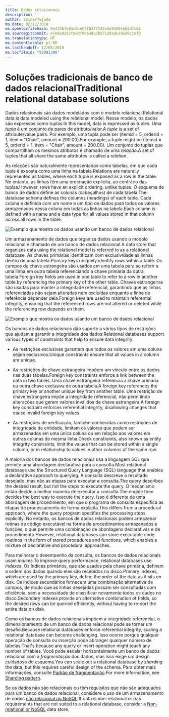 ```yaml
---
title: Dados relacionais
description: ''
author: zoinerTejada
ms.date: 02/12/2018
ms.openlocfilehash: 0ed15bfe93c0cebffb377543eda9dd84e65d7c02
ms.sourcegitcommit: e7e0e0282fa93f0063da3b57128ade395a9c1ef9
ms.translationtype: HT
ms.contentlocale: pt-BR
ms.lasthandoff: 12/05/2018
ms.locfileid: "52901398"
---
```

# <a name="traditional-relational-database-solutions"></a><span data-ttu-id="48975-102">Soluções tradicionais de banco de dados relacional</span><span class="sxs-lookup"><span data-stu-id="48975-102">Traditional relational database solutions</span></span>

<span data-ttu-id="48975-103">Dados relacionais são dados modelados com o modelo relacional.</span><span class="sxs-lookup"><span data-stu-id="48975-103">Relational data is data modeled using the relational model.</span></span> <span data-ttu-id="48975-104">Nesse modelo, os dados são expressos como tuplas.</span><span class="sxs-lookup"><span data-stu-id="48975-104">In this model, data is expressed as tuples.</span></span> <span data-ttu-id="48975-105">Uma *tupla* é um conjunto de pares de atributo/valor.</span><span class="sxs-lookup"><span data-stu-id="48975-105">A *tuple* is a set of attribute/value pairs.</span></span> <span data-ttu-id="48975-106">Por exemplo, uma tupla pode ser (itemid = 5, orderid = 1, item = "Chair", amount = 200.00).</span><span class="sxs-lookup"><span data-stu-id="48975-106">For example, a tuple might be (itemid = 5, orderid = 1, item = "Chair", amount = 200.00).</span></span> <span data-ttu-id="48975-107">Um conjunto de tuplas que compartilham os mesmos atributos é chamado de uma *relação*.</span><span class="sxs-lookup"><span data-stu-id="48975-107">A set of tuples that all share the same attributes is called a *relation*.</span></span> 

<span data-ttu-id="48975-108">As relações são naturalmente representadas como tabelas, em que cada tupla é exposta como uma linha na tabela.</span><span class="sxs-lookup"><span data-stu-id="48975-108">Relations are naturally represented as tables, where each tuple is exposed as a row in the table.</span></span> <span data-ttu-id="48975-109">No entanto, as linhas têm uma ordenação explícita, ao contrário das tuplas.</span><span class="sxs-lookup"><span data-stu-id="48975-109">However, rows have an explicit ordering, unlike tuples.</span></span> <span data-ttu-id="48975-110">O esquema de banco de dados define as colunas (cabeçalhos) de cada tabela.</span><span class="sxs-lookup"><span data-stu-id="48975-110">The database schema defines the columns (headings) of each table.</span></span> <span data-ttu-id="48975-111">Cada coluna é definida com um nome e um tipo de dados para todos os valores armazenados nessa coluna em todas as linhas na tabela.</span><span class="sxs-lookup"><span data-stu-id="48975-111">Each column is defined with a name and a data type for all values stored in that column across all rows in the table.</span></span>

![Exemplo que mostra os dados usando um banco de dados relacional](../images/example-relational.png)

<span data-ttu-id="48975-113">Um armazenamento de dados que organiza dados usando o modelo relacional é chamado de um banco de dados relacional.</span><span class="sxs-lookup"><span data-stu-id="48975-113">A data store that organizes data using the relational model is referred to as a relational database.</span></span> <span data-ttu-id="48975-114">As chaves primárias identificam com exclusividade as linhas dentro de uma tabela.</span><span class="sxs-lookup"><span data-stu-id="48975-114">Primary keys uniquely identify rows within a table.</span></span> <span data-ttu-id="48975-115">Os campos de chave estrangeira são usados em uma tabela para se referir a uma linha em outra tabela referenciando a chave primária da outra tabela.</span><span class="sxs-lookup"><span data-stu-id="48975-115">Foreign key fields are used in one table to refer to a row in another table by referencing the primary key of the other table.</span></span> <span data-ttu-id="48975-116">Chaves estrangeiras são usadas para manter a integridade referencial, garantindo que as linhas referenciadas não sejam alteradas nem excluídas enquanto a linha de referência depender dela.</span><span class="sxs-lookup"><span data-stu-id="48975-116">Foreign keys are used to maintain referential integrity, ensuring that the referenced rows are not altered or deleted while the referencing row depends on them.</span></span> 

![Exemplo que mostra os dados usando um banco de dados relacional](../images/example-relational2.png)

<span data-ttu-id="48975-118">Os bancos de dados relacionais dão suporte a vários tipos de restrições que ajudam a garantir a integridade dos dados:</span><span class="sxs-lookup"><span data-stu-id="48975-118">Relational databases support various types of constraints that help to ensure data integrity:</span></span>

- <span data-ttu-id="48975-119">As restrições exclusivas garantem que todos os valores em uma coluna sejam exclusivos.</span><span class="sxs-lookup"><span data-stu-id="48975-119">Unique constraints ensure that all values in a column are unique.</span></span> 

- <span data-ttu-id="48975-120">As restrições de chave estrangeira impõem um vínculo entre os dados nas duas tabelas.</span><span class="sxs-lookup"><span data-stu-id="48975-120">Foreign key constraints enforce a link between the data in two tables.</span></span> <span data-ttu-id="48975-121">Uma chave estrangeira referencia a chave primária ou outra chave exclusiva de outra tabela.</span><span class="sxs-lookup"><span data-stu-id="48975-121">A foreign key references the primary key or another unique key from another table.</span></span> <span data-ttu-id="48975-122">Uma restrição de chave estrangeira impõe a integridade referencial, não permitindo alterações que gerem valores inválidos de chave estrangeira.</span><span class="sxs-lookup"><span data-stu-id="48975-122">A foreign key constraint enforces referential integrity, disallowing changes that cause invalid foreign key values.</span></span>

- <span data-ttu-id="48975-123">As restrições de verificação, também conhecidas como restrições de integridade de entidade, limitam os valores que podem ser armazenados em uma única coluna ou em relação aos valores em outras colunas da mesma linha.</span><span class="sxs-lookup"><span data-stu-id="48975-123">Check constraints, also known as entity integrity constraints, limit the values that can be stored within a single column, or in relationship to values in other columns of the same row.</span></span> 

<span data-ttu-id="48975-124">A maioria dos bancos de dados relacionais usa a linguagem SQL que permite uma abordagem declarativa para a consulta.</span><span class="sxs-lookup"><span data-stu-id="48975-124">Most relational databases use the Structured Query Language (SQL) language that enables a declarative approach to querying.</span></span> <span data-ttu-id="48975-125">A consulta descreve o resultado desejado, mas não as etapas para executar a consulta.</span><span class="sxs-lookup"><span data-stu-id="48975-125">The query describes the desired result, but not the steps to execute the query.</span></span> <span data-ttu-id="48975-126">O mecanismo então decide a melhor maneira de executar a consulta.</span><span class="sxs-lookup"><span data-stu-id="48975-126">The engine then decides the best way to execute the query.</span></span> <span data-ttu-id="48975-127">Isso é diferente de uma abordagem de procedimento, em que o programa de consulta especifica as etapas de processamento de forma explícita.</span><span class="sxs-lookup"><span data-stu-id="48975-127">This differs from a procedural approach, where the query program specifies the processing steps explicitly.</span></span> <span data-ttu-id="48975-128">No entanto, os bancos de dados relacionais podem armazenar rotinas de código executável na forma de procedimentos armazenados e funções, o que permite uma combinação de abordagens declarativas e de procedimento.</span><span class="sxs-lookup"><span data-stu-id="48975-128">However, relational databases can store executable code routines in the form of stored procedures and functions, which enables a mixture of declarative and procedural approaches.</span></span>

<span data-ttu-id="48975-129">Para melhorar o desempenho da consulta, os bancos de dados relacionais usam *índices*.</span><span class="sxs-lookup"><span data-stu-id="48975-129">To improve query performance, relational databases use *indexes*.</span></span> <span data-ttu-id="48975-130">Os índices primários, que são usados pela chave primária, definem a ordem dos dados quando eles são recebidos no disco.</span><span class="sxs-lookup"><span data-stu-id="48975-130">Primary indexes, which are used by the primary key, define the order of the data as it sits on disk.</span></span> <span data-ttu-id="48975-131">Os índices secundários fornecem uma combinação alternativa de campos, de modo que as linhas desejadas possam ser consultadas com eficiência, sem a necessidade de classificar novamente todos os dados no disco.</span><span class="sxs-lookup"><span data-stu-id="48975-131">Secondary indexes provide an alternative combination of fields, so the desired rows can be queried efficiently, without having to re-sort the entire data on disk.</span></span>

<span data-ttu-id="48975-132">Como os bancos de dados relacionais impõem a integridade referencial, o dimensionamento de um banco de dados relacional pode se tornar um desafio.</span><span class="sxs-lookup"><span data-stu-id="48975-132">Because relational databases enforce referential integrity, scaling a relational database can become challenging.</span></span> <span data-ttu-id="48975-133">Isso ocorre porque qualquer operação de consulta ou inserção pode abranger qualquer número de tabelas.</span><span class="sxs-lookup"><span data-stu-id="48975-133">That's because any query or insert operation might touch any number of tables.</span></span> <span data-ttu-id="48975-134">Você pode escalar horizontalmente um banco de dados relacional com a *fragmentação* dos dados, mas isso exige um design cuidadoso do esquema.</span><span class="sxs-lookup"><span data-stu-id="48975-134">You can scale out a relational database by *sharding* the data, but this requires careful design of the schema.</span></span> <span data-ttu-id="48975-135">Para obter mais informações, consulte [Padrão de fragmentação](../../patterns/sharding.md).</span><span class="sxs-lookup"><span data-stu-id="48975-135">For more information, see [Sharding pattern](../../patterns/sharding.md).</span></span>

<span data-ttu-id="48975-136">Se os dados não são relacionais ou têm requisitos que não são adequados para um banco de dados relacional, considere o uso de um armazenamento de dados [não relacional ou NoSQL](../big-data/non-relational-data.md).</span><span class="sxs-lookup"><span data-stu-id="48975-136">If data is non-relational or has requirements that are not suited to a relational database, consider a [Non-relational or NoSQL](../big-data/non-relational-data.md) data store.</span></span>
